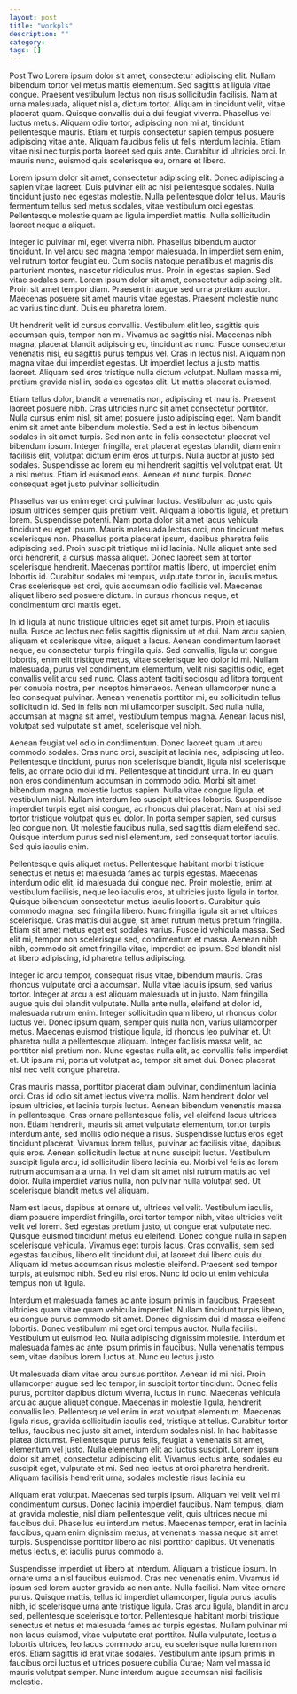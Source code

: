 ```yaml
---
layout: post
title: "workpls"
description: ""
category: 
tags: []
---
```


Post Two
Lorem ipsum dolor sit amet, consectetur adipiscing elit. Nullam bibendum tortor vel metus mattis elementum. Sed sagittis at ligula vitae congue. Praesent vestibulum lectus non risus sollicitudin facilisis. Nam at urna malesuada, aliquet nisl a, dictum tortor. Aliquam in tincidunt velit, vitae placerat quam. Quisque convallis dui a dui feugiat viverra. Phasellus vel luctus metus. Aliquam odio tortor, adipiscing non mi at, tincidunt pellentesque mauris. Etiam et turpis consectetur sapien tempus posuere adipiscing vitae ante. Aliquam faucibus felis ut felis interdum lacinia. Etiam vitae nisi nec turpis porta laoreet sed quis ante. Curabitur id ultricies orci. In mauris nunc, euismod quis scelerisque eu, ornare et libero.

Lorem ipsum dolor sit amet, consectetur adipiscing elit. Donec adipiscing a sapien vitae laoreet. Duis pulvinar elit ac nisi pellentesque sodales. Nulla tincidunt justo nec egestas molestie. Nulla pellentesque dolor tellus. Mauris fermentum tellus sed metus sodales, vitae vestibulum orci egestas. Pellentesque molestie quam ac ligula imperdiet mattis. Nulla sollicitudin laoreet neque a aliquet.

Integer id pulvinar mi, eget viverra nibh. Phasellus bibendum auctor tincidunt. In vel arcu sed magna tempor malesuada. In imperdiet sem enim, vel rutrum tortor feugiat eu. Cum sociis natoque penatibus et magnis dis parturient montes, nascetur ridiculus mus. Proin in egestas sapien. Sed vitae sodales sem. Lorem ipsum dolor sit amet, consectetur adipiscing elit. Proin sit amet tempor diam. Praesent in augue sed urna pretium auctor. Maecenas posuere sit amet mauris vitae egestas. Praesent molestie nunc ac varius tincidunt. Duis eu pharetra lorem.

Ut hendrerit velit id cursus convallis. Vestibulum elit leo, sagittis quis accumsan quis, tempor non mi. Vivamus ac sagittis nisi. Maecenas nibh magna, placerat blandit adipiscing eu, tincidunt ac nunc. Fusce consectetur venenatis nisi, eu sagittis purus tempus vel. Cras in lectus nisl. Aliquam non magna vitae dui imperdiet egestas. Ut imperdiet lectus a justo mattis laoreet. Aliquam sed eros tristique nulla dictum volutpat. Nullam massa mi, pretium gravida nisl in, sodales egestas elit. Ut mattis placerat euismod.

Etiam tellus dolor, blandit a venenatis non, adipiscing et mauris. Praesent laoreet posuere nibh. Cras ultricies nunc sit amet consectetur porttitor. Nulla cursus enim nisl, sit amet posuere justo adipiscing eget. Nam blandit enim sit amet ante bibendum molestie. Sed a est in lectus bibendum sodales in sit amet turpis. Sed non ante in felis consectetur placerat vel bibendum ipsum. Integer fringilla, erat placerat egestas blandit, diam enim facilisis elit, volutpat dictum enim eros ut turpis. Nulla auctor at justo sed sodales. Suspendisse ac lorem eu mi hendrerit sagittis vel volutpat erat. Ut a nisl metus. Etiam id euismod eros. Aenean et nunc turpis. Donec consequat eget justo pulvinar sollicitudin.

Phasellus varius enim eget orci pulvinar luctus. Vestibulum ac justo quis ipsum ultrices semper quis pretium velit. Aliquam a lobortis ligula, et pretium lorem. Suspendisse potenti. Nam porta dolor sit amet lacus vehicula tincidunt eu eget ipsum. Mauris malesuada lectus orci, non tincidunt metus scelerisque non. Phasellus porta placerat ipsum, dapibus pharetra felis adipiscing sed. Proin suscipit tristique mi id lacinia. Nulla aliquet ante sed orci hendrerit, a cursus massa aliquet. Donec laoreet sem at tortor scelerisque hendrerit. Maecenas porttitor mattis libero, ut imperdiet enim lobortis id. Curabitur sodales mi tempus, vulputate tortor in, iaculis metus. Cras scelerisque est orci, quis accumsan odio facilisis vel. Maecenas aliquet libero sed posuere dictum. In cursus rhoncus neque, et condimentum orci mattis eget.

In id ligula at nunc tristique ultricies eget sit amet turpis. Proin et iaculis nulla. Fusce ac lectus nec felis sagittis dignissim ut et dui. Nam arcu sapien, aliquam et scelerisque vitae, aliquet a lacus. Aenean condimentum laoreet neque, eu consectetur turpis fringilla quis. Sed convallis, ligula ut congue lobortis, enim elit tristique metus, vitae scelerisque leo dolor id mi. Nullam malesuada, purus vel condimentum elementum, velit nisi sagittis odio, eget convallis velit arcu sed nunc. Class aptent taciti sociosqu ad litora torquent per conubia nostra, per inceptos himenaeos. Aenean ullamcorper nunc a leo consequat pulvinar. Aenean venenatis porttitor mi, eu sollicitudin tellus sollicitudin id. Sed in felis non mi ullamcorper suscipit. Sed nulla nulla, accumsan at magna sit amet, vestibulum tempus magna. Aenean lacus nisl, volutpat sed vulputate sit amet, scelerisque vel nibh.

Aenean feugiat vel odio in condimentum. Donec laoreet quam ut arcu commodo sodales. Cras nunc orci, suscipit at lacinia nec, adipiscing ut leo. Pellentesque tincidunt, purus non scelerisque blandit, ligula nisl scelerisque felis, ac ornare odio dui id mi. Pellentesque at tincidunt urna. In eu quam non eros condimentum accumsan in commodo odio. Morbi sit amet bibendum magna, molestie luctus sapien. Nulla vitae congue ligula, et vestibulum nisl. Nullam interdum leo suscipit ultrices lobortis. Suspendisse imperdiet turpis eget nisi congue, ac rhoncus dui placerat. Nam at nisi sed tortor tristique volutpat quis eu dolor. In porta semper sapien, sed cursus leo congue non. Ut molestie faucibus nulla, sed sagittis diam eleifend sed. Quisque interdum purus sed nisl elementum, sed consequat tortor iaculis. Sed quis iaculis enim.

Pellentesque quis aliquet metus. Pellentesque habitant morbi tristique senectus et netus et malesuada fames ac turpis egestas. Maecenas interdum odio elit, id malesuada dui congue nec. Proin molestie, enim at vestibulum facilisis, neque leo iaculis eros, at ultricies justo ligula in tortor. Quisque bibendum consectetur metus iaculis lobortis. Curabitur quis commodo magna, sed fringilla libero. Nunc fringilla ligula sit amet ultrices scelerisque. Cras mattis dui augue, sit amet rutrum metus pretium fringilla. Etiam sit amet metus eget est sodales varius. Fusce id vehicula massa. Sed elit mi, tempor non scelerisque sed, condimentum et massa. Aenean nibh nibh, commodo sit amet fringilla vitae, imperdiet ac ipsum. Sed blandit nisl at libero adipiscing, id pharetra tellus adipiscing.

Integer id arcu tempor, consequat risus vitae, bibendum mauris. Cras rhoncus vulputate orci a accumsan. Nulla vitae iaculis ipsum, sed varius tortor. Integer at arcu a est aliquam malesuada ut in justo. Nam fringilla augue quis dui blandit vulputate. Nulla ante nulla, eleifend at dolor id, malesuada rutrum enim. Integer sollicitudin quam libero, ut rhoncus dolor luctus vel. Donec ipsum quam, semper quis nulla non, varius ullamcorper metus. Maecenas euismod tristique ligula, id rhoncus leo pulvinar et. Ut pharetra nulla a pellentesque aliquam. Integer facilisis massa velit, ac porttitor nisl pretium non. Nunc egestas nulla elit, ac convallis felis imperdiet et. Ut ipsum mi, porta ut volutpat ac, tempor sit amet dui. Donec placerat nisl nec velit congue pharetra.

Cras mauris massa, porttitor placerat diam pulvinar, condimentum lacinia orci. Cras id odio sit amet lectus viverra mollis. Nam hendrerit dolor vel ipsum ultricies, et lacinia turpis luctus. Aenean bibendum venenatis massa in pellentesque. Cras ornare pellentesque felis, vel eleifend lacus ultrices non. Etiam hendrerit, mauris sit amet vulputate elementum, tortor turpis interdum ante, sed mollis odio neque a risus. Suspendisse luctus eros eget tincidunt placerat. Vivamus lorem tellus, pulvinar ac facilisis vitae, dapibus quis eros. Aenean sollicitudin lectus at nunc suscipit luctus. Vestibulum suscipit ligula arcu, id sollicitudin libero lacinia eu. Morbi vel felis ac lorem rutrum accumsan a a urna. In vel diam sit amet nisi rutrum mattis ac vel dolor. Nulla imperdiet varius nulla, non pulvinar nulla volutpat sed. Ut scelerisque blandit metus vel aliquam.

Nam est lacus, dapibus at ornare ut, ultrices vel velit. Vestibulum iaculis, diam posuere imperdiet fringilla, orci tortor tempor nibh, vitae ultricies velit velit vel lorem. Sed egestas pretium justo, ut congue erat vulputate nec. Quisque euismod tincidunt metus eu eleifend. Donec congue nulla in sapien scelerisque vehicula. Vivamus eget turpis lacus. Cras convallis, sem sed egestas faucibus, libero elit tincidunt dui, at laoreet dui libero quis dui. Aliquam id metus accumsan risus molestie eleifend. Praesent sed tempor turpis, at euismod nibh. Sed eu nisl eros. Nunc id odio ut enim vehicula tempus non ut ligula.

Interdum et malesuada fames ac ante ipsum primis in faucibus. Praesent ultricies quam vitae quam vehicula imperdiet. Nullam tincidunt turpis libero, eu congue purus commodo sit amet. Donec dignissim dui id massa eleifend lobortis. Donec vestibulum mi eget orci tempus auctor. Nulla facilisi. Vestibulum ut euismod leo. Nulla adipiscing dignissim molestie. Interdum et malesuada fames ac ante ipsum primis in faucibus. Nulla venenatis tempus sem, vitae dapibus lorem luctus at. Nunc eu lectus justo.

Ut malesuada diam vitae arcu cursus porttitor. Aenean id mi nisi. Proin ullamcorper augue sed leo tempor, in suscipit tortor tincidunt. Donec felis purus, porttitor dapibus dictum viverra, luctus in nunc. Maecenas vehicula arcu ac augue aliquet congue. Maecenas in molestie ligula, hendrerit convallis leo. Pellentesque vel enim in erat volutpat elementum. Maecenas ligula risus, gravida sollicitudin iaculis sed, tristique at tellus. Curabitur tortor tellus, faucibus nec justo sit amet, interdum sodales nisl. In hac habitasse platea dictumst. Pellentesque purus felis, feugiat a venenatis sit amet, elementum vel justo. Nulla elementum elit ac luctus suscipit. Lorem ipsum dolor sit amet, consectetur adipiscing elit. Vivamus lectus ante, sodales eu suscipit eget, vulputate et mi. Sed nec lectus at orci pharetra hendrerit. Aliquam facilisis hendrerit urna, sodales molestie risus lacinia eu.

Aliquam erat volutpat. Maecenas sed turpis ipsum. Aliquam vel velit vel mi condimentum cursus. Donec lacinia imperdiet faucibus. Nam tempus, diam at gravida molestie, nisl diam pellentesque velit, quis ultrices neque mi faucibus dui. Phasellus eu interdum metus. Maecenas tempor, erat in lacinia faucibus, quam enim dignissim metus, at venenatis massa neque sit amet turpis. Suspendisse porttitor libero ac nisi porttitor dapibus. Ut venenatis metus lectus, et iaculis purus commodo a.

Suspendisse imperdiet ut libero at interdum. Aliquam a tristique ipsum. In ornare urna a nisl faucibus euismod. Cras nec venenatis enim. Vivamus id ipsum sed lorem auctor gravida ac non ante. Nulla facilisi. Nam vitae ornare purus. Quisque mattis, tellus id imperdiet ullamcorper, ligula purus iaculis nibh, id scelerisque urna ante tristique ligula. Cras arcu ligula, blandit in arcu sed, pellentesque scelerisque tortor. Pellentesque habitant morbi tristique senectus et netus et malesuada fames ac turpis egestas. Nullam pulvinar mi non lacus euismod, vitae vulputate erat porttitor. Nulla vulputate, lectus a lobortis ultrices, leo lacus commodo arcu, eu scelerisque nulla lorem non eros. Etiam sagittis id erat vitae sodales. Vestibulum ante ipsum primis in faucibus orci luctus et ultrices posuere cubilia Curae; Nam vel massa id mauris volutpat semper. Nunc interdum augue accumsan nisi facilisis molestie.